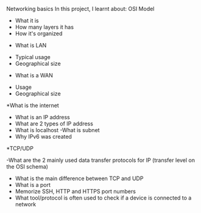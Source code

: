 Networking basics
In this project, I learnt about:
OSI Model
- What it is
- How many layers it has
- How it's organized

* What is LAN
 - Typical usage
 - Geographical size

* What is a WAN
 - Usage
 - Geographical size

*What is the internet
 - What is an IP address
 - What are 2 types of IP address
 - What is localhost
 -What is subnet
 - Why IPv6 was created

*TCP/UDP

 -What are the 2 mainly used data transfer protocols for IP (transfer level on the OSI schema)
 - What is the main difference between TCP and UDP
 - What is a port
 - Memorize SSH, HTTP and HTTPS port numbers
 - What tool/protocol is often used to check if a device is connected to a network
